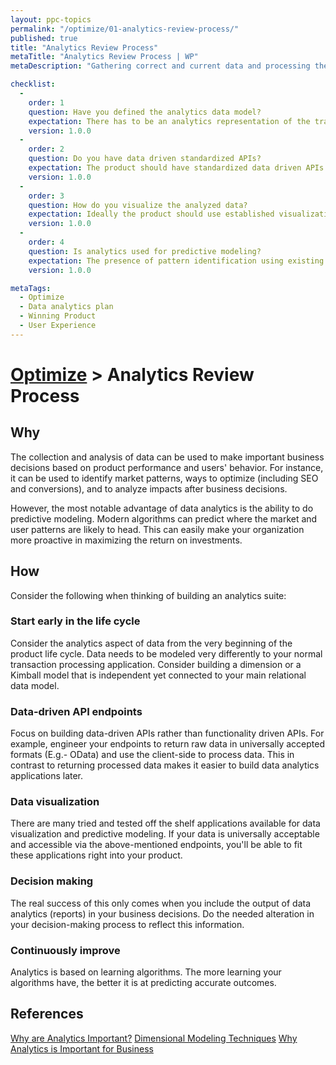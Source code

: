 ```yaml
---
layout: ppc-topics 
permalink: "/optimize/01-analytics-review-process/"
published: true
title: "Analytics Review Process"
metaTitle: "Analytics Review Process | WP"
metaDescription: "Gathering correct and current data and processing them to identify patterns and make predictions. Use this to enable data-driven decision making."

checklist: 
  -
    order: 1
    question: Have you defined the analytics data model?
    expectation: There has to be an analytics representation of the transaction data. Something like a Kimball model/Star schema should be in place.
    version: 1.0.0
  -
    order: 2
    question: Do you have data driven standardized APIs?
    expectation: The product should have standardized data driven APIs (apart from application APIs). These APIs should have authentication and data throttling concerns sorted.
    version: 1.0.0
  -
    order: 3
    question: How do you visualize the analyzed data?
    expectation: Ideally the product should use established visualization tools such as PowerBI. It should use the above mentioned data end points to seamlessly connect to data instead of exposing the data base directly. Embedded analytics could also be used here.
    version: 1.0.0
  -
    order: 4
    question: Is analytics used for predictive modeling?
    expectation: The presence of pattern identification using existing data. These patterns needs to be converted into business meaning and should be incorporated in decision making. 
    version: 1.0.0

metaTags:
  - Optimize
  - Data analytics plan
  - Winning Product
  - User Experience
---
```

# [Optimize](../) > Analytics Review Process

## Why
The collection and analysis of data can be used to make important business decisions based on product performance and users' behavior. For instance, it can be used to identify market patterns, ways to optimize (including SEO and conversions), and to analyze impacts after business decisions.

However, the most notable advantage of data analytics is the ability to do predictive modeling. Modern algorithms can predict where the market and user patterns are likely to head. This can easily make your organization more proactive in maximizing the return on investments.

## How
Consider the following when thinking of building an analytics suite:

### Start early in the life cycle
Consider the analytics aspect of data from the very beginning of the product life cycle. Data needs to be modeled very differently to your normal transaction processing application. Consider building a dimension or a Kimball model that is independent yet connected to your main relational data model.

### Data-driven API endpoints
Focus on building data-driven APIs rather than functionality driven APIs. For example, engineer your endpoints to return raw data in universally accepted formats (E.g.- OData) and use the client-side to process data. This in contrast to returning processed data makes it easier to build data analytics applications later.

### Data visualization
There are many tried and tested off the shelf applications available for data visualization and predictive modeling. If your data is universally acceptable and accessible via the above-mentioned endpoints, you'll be able to fit these applications right into your product.

### Decision making
The real success of this only comes when you include the output of data analytics (reports) in your business decisions. Do the needed alteration in your decision-making process to reflect this information.

### Continuously improve
Analytics is based on learning algorithms. The more learning your algorithms have, the better it is at predicting accurate outcomes. 

## References
[Why are Analytics Important?](https://www.webfx.com/internet-marketing/why-are-analytics-important.html)
[Dimensional Modeling Techniques](https://www.kimballgroup.com/data-warehouse-business-intelligence-resources/kimball-techniques/dimensional-modeling-techniques/)
[Why Analytics is Important for Business](https://blog.stormid.com/why-analytics-is-important-for-business/)
